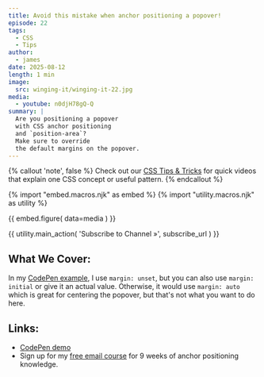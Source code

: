 ```yaml
---
title: Avoid this mistake when anchor positioning a popover!
episode: 22
tags:
  - CSS
  - Tips
author:
  - james
date: 2025-08-12
length: 1 min
image:
  src: winging-it/winging-it-22.jpg
media:
  - youtube: n0djH78gQ-Q
summary: |
  Are you positioning a popover
  with CSS anchor positioning
  and `position-area`?
  Make sure to override
  the default margins on the popover.
---
```


{% callout 'note', false %}
Check out our [CSS Tips & Tricks](https://www.youtube.com/playlist?list=PL4jAKUtAhpHlOm3Lfv83ZHpfdJ4zHCDyv)
for quick videos
that explain one CSS concept
or useful pattern.
{% endcallout %}

{% import "embed.macros.njk" as embed %}
{% import "utility.macros.njk" as utility %}

{{ embed.figure(
  data=media
) }}

{{ utility.main_action(
  'Subscribe to Channel »',
  subscribe_url
) }}

## What We Cover:

In my [CodePen example](https://codepen.io/jamessw/pen/azvLgqx),
I use `margin: unset`,
but you can also use `margin: initial`
or give it an actual value.
Otherwise, it would use `margin: auto`
which is great for centering the popover,
but that's not what you want to do here.

## Links:
- [CodePen demo](https://codepen.io/jamessw/pen/azvLgqx)
- Sign up for my [free email course](/courses/anchor-positioning/) for 9
  weeks of anchor positioning knowledge.
